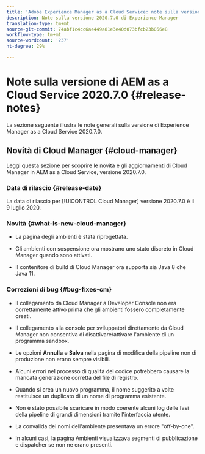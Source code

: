 ```yaml
---
title: 'Adobe Experience Manager as a Cloud Service: note sulla versione 2020.7.0'
description: Note sulla versione 2020.7.0 di Experience Manager
translation-type: tm+mt
source-git-commit: 74abf1c4cc6ae449a81e3e40d073bfcb23b056e8
workflow-type: tm+mt
source-wordcount: '237'
ht-degree: 29%

---
```



# Note sulla versione di AEM as a Cloud Service 2020.7.0 {#release-notes}

La sezione seguente illustra le note generali sulla versione di Experience Manager as a Cloud Service 2020.7.0.

## Novità di Cloud Manager {#cloud-manager}

Leggi questa sezione per scoprire le novità e gli aggiornamenti di Cloud Manager in AEM as a Cloud Service, versione 2020.7.0.

### Data di rilascio {#release-date}

La data di rilascio per [!UICONTROL Cloud Manager] versione 2020.7.0 è il 9 luglio 2020.

### Novità {#what-is-new-cloud-manager}

* La pagina degli ambienti è stata riprogettata.

* Gli ambienti con sospensione ora mostrano uno stato discreto in Cloud Manager quando sono attivati.

* Il contenitore di build di Cloud Manager ora supporta sia Java 8 che Java 11.

### Correzioni di bug {#bug-fixes-cm}

* Il collegamento da Cloud Manager a Developer Console non era correttamente attivo prima che gli ambienti fossero completamente creati.

* Il collegamento alla console per sviluppatori direttamente da Cloud Manager non consentiva di disattivare/attivare l&#39;ambiente di un programma sandbox.

* Le opzioni **Annulla** e **Salva** nella pagina di modifica della pipeline non di produzione non erano sempre visibili.

* Alcuni errori nel processo di qualità del codice potrebbero causare la mancata generazione corretta del file di registro.

* Quando si crea un nuovo programma, il nome suggerito a volte restituisce un duplicato di un nome di programma esistente.

* Non è stato possibile scaricare in modo coerente alcuni log delle fasi della pipeline di grandi dimensioni tramite l&#39;interfaccia utente.

* La convalida dei nomi dell&#39;ambiente presentava un errore &quot;off-by-one&quot;.

* In alcuni casi, la pagina Ambienti visualizzava segmenti di pubblicazione e dispatcher se non ne erano presenti.